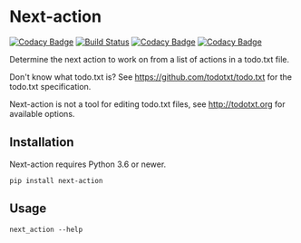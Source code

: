 # Next-action

[![Codacy Badge](https://api.codacy.com/project/badge/Grade/ad7a1ace669f4c809e3a6dd3410644cb)](https://app.codacy.com/app/frank_10/next-action?utm_source=github.com&utm_medium=referral&utm_content=fniessink/next-action&utm_campaign=badger)
[![Build Status](https://travis-ci.com/fniessink/next-action.svg?branch=master)](https://travis-ci.com/fniessink/next-action)
[![Codacy Badge](https://api.codacy.com/project/badge/Grade/746457c462cd4d9fa23f05424fa932b4)](https://www.codacy.com/app/frank_10/next-action?utm_source=github.com&amp;utm_medium=referral&amp;utm_content=fniessink/next-action&amp;utm_campaign=Badge_Grade)
[![Codacy Badge](https://api.codacy.com/project/badge/Coverage/746457c462cd4d9fa23f05424fa932b4)](https://www.codacy.com/app/frank_10/next-action?utm_source=github.com&utm_medium=referral&utm_content=fniessink/next-action&utm_campaign=Badge_Coverage)

Determine the next action to work on from a list of actions in a todo.txt file.

Don't know what todo.txt is? See <https://github.com/todotxt/todo.txt> for the todo.txt specification.

Next-action is not a tool for editing todo.txt files, see <http://todotxt.org> for available options.

## Installation

Next-action requires Python 3.6 or newer.

`pip install next-action`

## Usage

`next_action --help`
